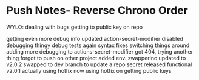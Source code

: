 # Push Notes- Reverse Chrono Order

WYLO: dealing with bugs getting to public key on repo 

getting even more debug info
updated action-secret-modifier
disabled debugging thingy
debug tests again
syntax fixes
switching things around
adding more debugging to actions-secret-modifier
got 404, trying another thing
forgot to push on other project
added env.
swapperino
updated to v2.0.2
swapped to dev branch to update a repo secret
released functional v2.0.1
actually using hotfix now
using hotfix on getting public keys